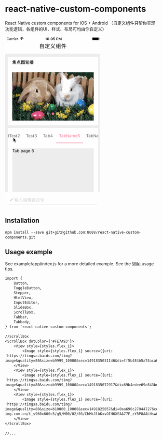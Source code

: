 # react-native-custom-components
React Native custom components for iOS + Android （自定义组件只帮你实现功能逻辑，各组件的UI、样式、布局可均由你自定义）

![components preview](https://github.com/8088/react-native-custom-components/blob/master/example/component_preview.gif)

## Installation
```
npm install --save git+git@github.com:8088/react-native-custom-components.git
```

## Usage example

See example/app/index.js for a more detailed example.
See the [Wiki](https://github.com/8088/react-native-custom-components/wiki) usage tips.
```
import {
    Button,
    ToggleButton,
    Stepper,
    HtmlView,
    InputEditor,
    SlideBox,
    ScrollBox,
    Tabbar,
    Tabbody,
} from 'react-native-custom-components';

//ScrollBox
<ScrollBox dotColor={'#FE7A93'}>
    <View style={styles.flex_1}>
        <Image style={styles.flex_1} source={{uri: 'https://timgsa.baidu.com/timg?image&quality=80&size=b9999_10000&sec=1491835031146&di=ff5b484b5a74aca015da29f2a7d71733&imgtype=0&src=http%3A%2F%2Fa4.att.hudong.com%2F38%2F47%2F19300001391844134804474917734_950.png'}}/>
    </View>
    <View style={styles.flex_1}>
        <Image style={styles.flex_1} source={{uri: 'https://timgsa.baidu.com/timg?image&quality=80&size=b9999_10000&sec=1491835072917&di=69b4edee69e843bea7d8c3ee579dc71c&imgtype=0&src=http%3A%2F%2Ftupian.enterdesk.com%2F2012%2F0423%2F74%2F4.jpg'}}/>
    </View>
    <View style={styles.flex_1}>
        <Image style={styles.flex_1} source={{uri: 'https://timgsa.baidu.com/timg?image&quality=80&size=b10000_10000&sec=1491825057&di=0aa696c270447276cefe85cd8e4a55b9&src=http://desk.fd.zol-img.com.cn/t_s960x600c5/g5/M00/02/03/ChMkJlbKxvOIH6XEAA77F_zYBP8AALHswG2SeoADvsv762.jpg'}}/>
    </View>
</ScrollBox>

//...

```

